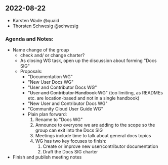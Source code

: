 ## 2022-08-22
- Karsten Wade @quaid 
- Thorsten Schwesig @schwesig

### Agenda and Notes:
- Name change of the group
  - check and/ or change charter?
  - As closing WG task, open up the discussion about forming "Docs SIG"
  - Proposals: 
    - "Documentation WG"
    - "New User Docs WG"
    - "User and Contributor Docs WG"
    - "~~User and Contributor Handbook WG~~" (too limiting, as READMEs etc. are location-based and not in a single handbook)
    - "New User and Contributor Docs WG"
    - "Community Cloud User Guide WG"
    - Plain plan forward:
      1. Rename to "Docs WG"
      1. Announce to everyone we are adding to the scope so the group can exit into the Docs SIG
      1. Meetings include time to talk about general docs topics
      1. WG has two key focuses to finish:
         1. Create or improve new user/contributor documentation
         1. Draft the Docs SIG charter
- Finish and publish meeting notes
